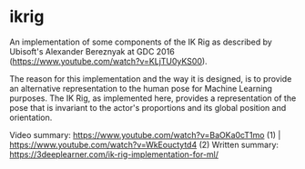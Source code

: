 # ikrig
An implementation of some components of the IK Rig as described by Ubisoft's Alexander Bereznyak at GDC 2016 (https://www.youtube.com/watch?v=KLjTU0yKS00).

The reason for this implementation and the way it is designed, is to provide an alternative representation to the human pose for Machine Learning purposes. The IK Rig, as implemented here, provides a representation of the pose that is invariant to the actor's proportions and its global position and orientation.

Video summary: https://www.youtube.com/watch?v=BaOKa0cT1mo (1) | https://www.youtube.com/watch?v=WkEouctytd4 (2)
Written summary: https://3deeplearner.com/ik-rig-implementation-for-ml/

